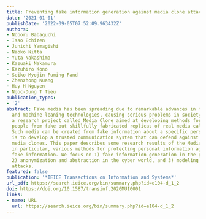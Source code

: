 ```yaml
---
title: Preventing fake information generation against media clone attacks
date: '2021-01-01'
publishDate: '2022-09-05T07:52:09.963432Z'
authors:
- Noboru Babaguchi
- Isao Echizen
- Junichi Yamagishi
- Naoko Nitta
- Yuta Nakashima
- Kazuaki Nakamura
- Kazuhiro Kono
- Seiko Myojin Fuming Fand
- Zhenzhong Kuang
- Huy H Nguyen
- Ngoc-Dung T Tieu
publication_types:
- '2'
abstract: Fake media has been spreading due to remarkable advances in media processing
  and machine leaning technologies, causing serious problems in society. We are conducting
  a research project called Media Clone aimed at developing methods for protecting
  people from fake but skillfully fabricated replicas of real media called media clones.
  Such media can be created from fake information about a specific person. Our goal
  is to develop a trusted communication system that can defend against attacks of
  media clones. This paper describes some research results of the Media Clone project,
  in particular, various methods for protecting personal information against generating
  fake information. We focus on 1) fake information generation in the physical world,
  2) anonymization and abstraction in the cyber world, and 3) modeling of media clone
  attacks.
featured: false
publication: '*IEICE Transactions on Information and Systems*'
url_pdf: https://search.ieice.org/bin/summary.php?id=e104-d_1_2
doi: https://doi.org/10.1587/transinf.2020MUI0001
links:
- name: URL
  url: https://search.ieice.org/bin/summary.php?id=e104-d_1_2
---
```


